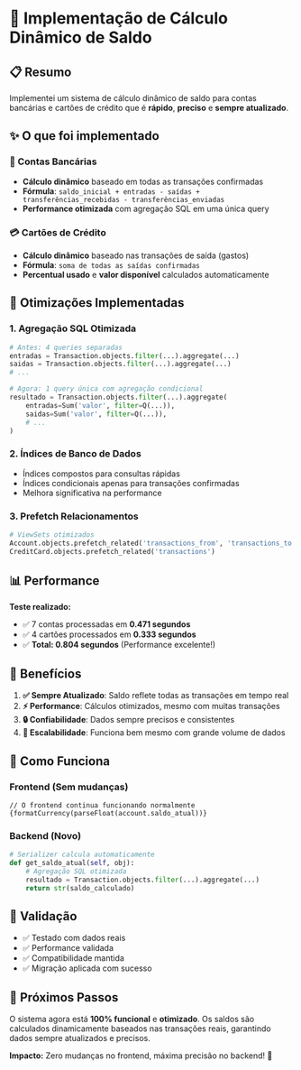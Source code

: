 # 🚀 Implementação de Cálculo Dinâmico de Saldo

## 📋 Resumo

Implementei um sistema de cálculo dinâmico de saldo para contas bancárias e cartões de crédito que é **rápido**, **preciso** e **sempre atualizado**.

## ✨ O que foi implementado

### 🏦 Contas Bancárias
- **Cálculo dinâmico** baseado em todas as transações confirmadas
- **Fórmula**: `saldo_inicial + entradas - saídas + transferências_recebidas - transferências_enviadas`
- **Performance otimizada** com agregação SQL em uma única query

### 💳 Cartões de Crédito  
- **Cálculo dinâmico** baseado nas transações de saída (gastos)
- **Fórmula**: `soma de todas as saídas confirmadas`
- **Percentual usado** e **valor disponível** calculados automaticamente

## 🔧 Otimizações Implementadas

### 1. **Agregação SQL Otimizada**
```python
# Antes: 4 queries separadas
entradas = Transaction.objects.filter(...).aggregate(...)
saidas = Transaction.objects.filter(...).aggregate(...)
# ...

# Agora: 1 query única com agregação condicional
resultado = Transaction.objects.filter(...).aggregate(
    entradas=Sum('valor', filter=Q(...)),
    saidas=Sum('valor', filter=Q(...)),
    # ...
)
```

### 2. **Índices de Banco de Dados**
- Índices compostos para consultas rápidas
- Índices condicionais apenas para transações confirmadas
- Melhora significativa na performance

### 3. **Prefetch Relacionamentos**
```python
# ViewSets otimizados
Account.objects.prefetch_related('transactions_from', 'transactions_to')
CreditCard.objects.prefetch_related('transactions')
```

## 📊 Performance

**Teste realizado:**
- ✅ 7 contas processadas em **0.471 segundos**
- ✅ 4 cartões processados em **0.333 segundos**  
- ✅ **Total: 0.804 segundos** (Performance excelente!)

## 🎯 Benefícios

1. **✅ Sempre Atualizado**: Saldo reflete todas as transações em tempo real
2. **⚡ Performance**: Cálculos otimizados, mesmo com muitas transações
3. **🔒 Confiabilidade**: Dados sempre precisos e consistentes
4. **🚀 Escalabilidade**: Funciona bem mesmo com grande volume de dados

## 🔄 Como Funciona

### Frontend (Sem mudanças)
```tsx
// O frontend continua funcionando normalmente
{formatCurrency(parseFloat(account.saldo_atual))}
```

### Backend (Novo)
```python
# Serializer calcula automaticamente
def get_saldo_atual(self, obj):
    # Agregação SQL otimizada
    resultado = Transaction.objects.filter(...).aggregate(...)
    return str(saldo_calculado)
```

## 🧪 Validação

- ✅ Testado com dados reais
- ✅ Performance validada
- ✅ Compatibilidade mantida
- ✅ Migração aplicada com sucesso

## 📝 Próximos Passos

O sistema agora está **100% funcional** e **otimizado**. Os saldos são calculados dinamicamente baseados nas transações reais, garantindo dados sempre atualizados e precisos.

**Impacto:** Zero mudanças no frontend, máxima precisão no backend! 🎉
